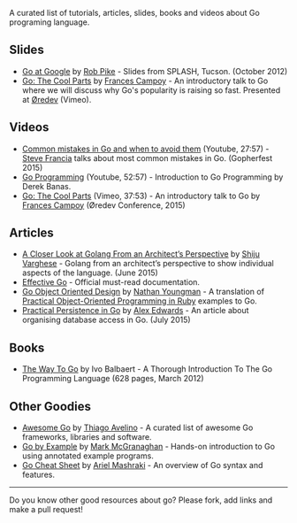 A curated list of tutorials, articles, slides, books and videos about Go programing language.

## Slides
 - [Go at Google](https://talks.golang.org/2012/splash.slide) by [Rob Pike](https://twitter.com/rob_pike) - Slides from SPLASH, Tucson. (October 2012)
 - [Go: The Cool Parts](https://speakerdeck.com/campoy/go-the-cool-parts) by [Frances Campoy](https://twitter.com/francesc) - An introductory talk to Go where we will discuss why Go's popularity is raising so fast. Presented at [Øredev](http://oredev.org/2015/sessions/go-the-cool-parts) (Vimeo).

## Videos
 - [Common mistakes in Go and when to avoid them](https://www.youtube.com/watch?v=29LLRKIL_TI) (Youtube, 27:57) - [Steve Francia](https://twitter.com/spf13) talks about most common mistakes in Go. (Gopherfest 2015)
 - [Go Programming](https://www.youtube.com/watch?v=CF9S4QZuV30) (Youtube, 52:57) - Introduction to Go Programming by Derek Banas.
 - [Go: The Cool Parts](https://vimeo.com/144639088) (Vimeo, 37:53) - An introductory talk to Go by [Frances Campoy](https://twitter.com/francesc) (Øredev Conference, 2015)

## Articles
 - [A Closer Look at Golang From an Architect’s Perspective](http://thenewstack.io/a-closer-look-at-golang-from-an-architects-perspective/) by [Shiju Varghese](https://github.com/shijuvar)  - Golang from an architect’s perspective to show individual aspects of the language. (June 2015)
 - [Effective Go](https://golang.org/doc/effective_go.html) - Official must-read documentation.
 - [Go Object Oriented Design](https://nathany.com/good/) by [Nathan Youngman](https://github.com/nathany) - A translation of [Practical Object-Oriented Programming in Ruby](http://www.poodr.com/) examples to Go.
 - [Practical Persistence in Go](http://www.alexedwards.net/blog/organising-database-access) by [Alex Edwards](https://twitter.com/ajmedwards) - An article about organising database access in Go. (July 2015)

## Books
 - [The Way To Go](http://www.amazon.com/Way-Go-Thorough-Introduction-Programming/dp/1469769166) by Ivo Balbaert - A Thorough Introduction To The Go Programming Language (628 pages, March 2012)

## Other Goodies
 - [Awesome Go](https://github.com/avelino/awesome-go) by [Thiago Avelino](https://github.com/avelino) - A curated list of awesome Go frameworks, libraries and software.
 - [Go by Example](https://gobyexample.com/) by [Mark McGranaghan](https://twitter.com/mmcgrana) - Hands-on introduction to Go using annotated example programs.
 - [Go Cheat Sheet](https://github.com/a8m/go-lang-cheat-sheet) by [Ariel Mashraki](https://github.com/a8m) - An overview of Go syntax and features.

---

Do you know other good resources about go? Please fork, add links and make a pull request!
